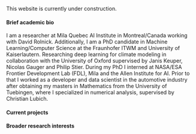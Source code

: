 This website is currently under construction.

#### Brief academic bio
I am a researcher at Mila Quebec AI Institute in Montreal/Canada working with David Rolnick. Additionally, I am a PhD candidate in Machine Learning/Computer Science at the Fraunhofer ITWM and University of Kaiserlautern. Researching deep learning for climate modeling in collaboration with the University of Oxford supervised by Janis Keuper, Nicolas Gauger and Philip Stier. During my PhD I interned at NASA/ESA Frontier Development Lab (FDL), Mila and the Allen Institute for AI. Prior to that I worked as a developer and data scientist in the automotive industry after obtaining my masters in Mathematics from the University of Tuebingen, where I specialized in numerical analysis, supervised by Christian Lubich.

#### Current projects


#### Broader research interests 

